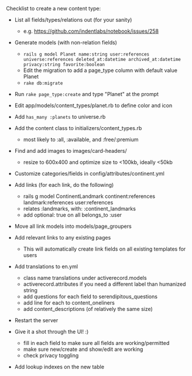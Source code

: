 Checklist to create a new content type:

- List all fields/types/relations out (for your sanity)
  - e.g. https://github.com/indentlabs/notebook/issues/258

- Generate models (with non-relation fields)
  - `rails g model Planet name:string user:references universe:references deleted_at:datetime archived_at:datetime privacy:string favorite:boolean`
  - Edit the migration to add a page_type column with default value Planet
  - `rake db:migrate`

- Run `rake page_type:create` and type "Planet" at the prompt

- Edit app/models/content_types/planet.rb to define color and icon

- Add `has_many :planets` to universe.rb

- Add the content class to initializers/content_types.rb
  - most likely to :all, :available, and :free/:premium

- Find and add images to images/card-headers/
  - resize to 600x400 and optimize size to <100kb, ideally <50kb

- Customize categories/fields in config/attributes/continent.yml

- Add links (for each link, do the following)
  - rails g model ContinentLandmark continent:references landmark:references user:references
  - relates :landmarks, with: :continent_landmarks
  - add optional: true on all belongs_to :user
- Move all link models into models/page_groupers
- Add relevant links to any existing pages
  - This will automatically create link fields on all existing templates for users 

- Add translations to en.yml
  - class name translations under activerecord.models
  - activerecord.attributes if you need a different label than humanized string
  - add questions for each field to serendipitous_questions
  - add line for each to content_oneliners
  - add content_descriptions (of relatively the same size)

- Restart the server

- Give it a shot through the UI! :)
  - fill in each field to make sure all fields are working/permitted
  - make sure new/create and show/edit are working
  - check privacy toggling

- Add lookup indexes on the new table
